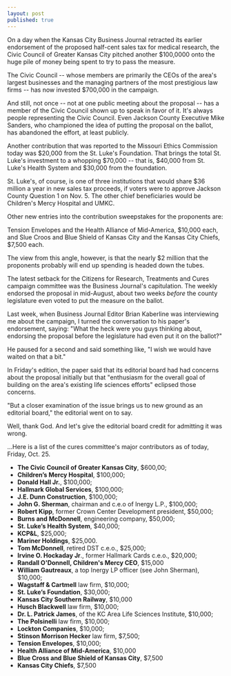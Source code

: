```yaml
---
layout: post
published: true
---
```


On a day when the Kansas City Business Journal retracted its earlier endorsement of the proposed half-cent sales tax for medical research, the Civic Council of Greater Kansas City pitched another $100,0000 onto the huge pile of money being spent to try to pass the measure. 

The Civic Council -- whose members are primarily the CEOs of the area's largest businesses and the managing partners of the most prestigious law firms -- has now invested $700,000 in the campaign.

And still, not once -- not at one public meeting about the proposal -- has a member of the Civic Council shown up to speak in favor of it. It's always people representing the Civic Council. Even Jackson County Executive Mike Sanders, who championed the idea of putting the proposal on the ballot, has abandoned the effort, at least publicly.

Another contribution that was reported to the Missouri Ethics Commission today was $20,000 from the St. Luke's Foundation. That brings the total St. Luke's investment to a whopping $70,000 -- that is, $40,000 from St. Luke's Health System and $30,000 from the foundation.

St. Luke's, of course, is one of three institutions that would share $36 million a year in new sales tax proceeds, if voters were to approve Jackson County Question 1 on Nov. 5. The other chief beneficiaries would be Children's Mercy Hospital and UMKC.

Other new entries into the contribution sweepstakes for the proponents are:

Tension Envelopes and the Health Alliance of Mid-America, $10,000 each, and Slue Croos and Blue Shield of Kansas City and the Kansas City Chiefs, $7,500 each. 
   
The view from this angle, however, is that the nearly $2 million that the proponents probably will end up spending is headed down the tubes. 

The latest setback for the Citizens for Research, Treatments and Cures campaign committee was the Business Journal's capitulation. The weekly endorsed the proposal in mid-August, about two weeks _before_ the county legislature even voted to put the measure on the ballot.

Last week, when Business Journal Editor Brian Kaberline was interviewing me about the campaign, I turned the conversation to his paper's endorsement, saying: "What the heck were you guys thinking about, endorsing the proposal before the legislature had even put it on the ballot?"

He paused for a second and said something like, "I wish we would have waited on that a bit."

In Friday's edition, the paper said that its editorial board had had concerns about the proposal initially but that "enthusiasm for the overall goal of building on the area's existing life sciences efforts" eclipsed those concerns.

"But a closer examination of the issue brings us to new ground as an editorial board," the editorial went on to say.

Well, thank God. And let's give the editorial board credit for admitting it was wrong.

...Here is a list of the cures committee's major contributors as of today, Friday, Oct. 25. 


-  **The Civic Council of Greater Kansas City**, $600,00;
-  **Children’s Mercy Hospital**, $100,000;
-  **Donald Hall Jr.**, $100,000;
-  **Hallmark Global Services**, $100,000;
-  **J.E. Dunn Construction**, $100,000;
-  **John G. Sherman**, chairman and c.e.o of Inergy L.P., $100,000;
-  **Robert Kipp**, former Crown Center Development president, $50,000;
-  **Burns and McDonnell**, engineering company, $50,000;
-  **St. Luke’s Health System**, $40,000;
-  **KCP&L**, $25,000;
-  **Mariner Holdings**, $25,000.
-  **Tom McDonnell**, retired DST c.e.o., $25,000;
-  **Irvine O. Hockaday Jr**., former Hallmark Cards c.e.o., $20,000;
-  **Randall O'Donnell, Children's Mercy CEO**, $15,000 
-  **William Gautreaux**, a top Inergy LP officer (see John Sherman), $10,000;
-  **Wagstaff & Cartmell** law firm, $10,000;
-  **St. Luke’s Foundation**, $30,000;
-  **Kansas City Southern Railway**, $10,000  
-  **Husch Blackwell** law firm, $10,000;
-  **Dr. L. Patrick James**, of the KC Area Life Sciences Institute, $10,000;
-  **The Polsinelli** law firm, $10,000;
-  **Lockton Companies**, $10,000;
-  **Stinson Morrison Hecker** law firm, $7,500;
-  **Tension Envelopes**, $10,000;
-  **Health Alliance of Mid-America**, $10,000
-  **Blue Cross and Blue Shield of Kansas City**, $7,500
-  **Kansas City Chiefs**, $7,500
